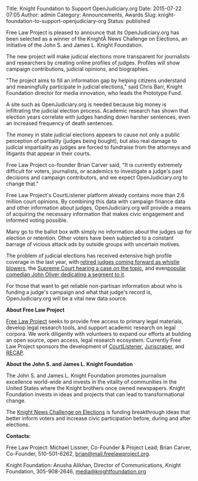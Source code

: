 Title: Knight Foundation to Support OpenJudiciary.org
Date: 2015-07-22 07:05
Author: admin
Category: Announcements, Awards
Slug: knight-foundation-to-support-openjudiciary-org
Status: published

Free Law Project is pleased to announce that its OpenJudiciary.org has
been selected as a winner of the <span
id="OLK_SRC_BODY_SECTION">KnightÂ News Challenge</span> on Elections, an
initiative of the John S. and James L. Knight Foundation.

The new project will make judicial elections more transparent for
journalists and researchers by creating online profiles of judges.
Profiles will show campaign contributions, judicial opinions, and
biographies.

"The project aims to fill an information gap by helping citizens
understand and meaningfully participate in judicial elections," said
Chris Barr, Knight Foundation director for media innovation, who leads
the Prototype Fund.

A site such as OpenJudiciary.org is needed because big money is
infiltrating the judicial election process. Academic research has shown
that election years correlate with judges handing down harsher
sentences, even an increased frequency of death sentences.

The money in state judicial elections appears to cause not only a public
perception of partiality (judges being bought), but also real damage to
judicial impartiality as judges are forced to fundraise from the
attorneys and litigants that appear in their courts.

Free Law Project co-founder Brian Carver said, "It is currently
extremely difficult for voters, journalists, or academics to investigate
a judge's past decisions and campaign contributors, and we expect
OpenJudiciary.org to change that."

Free Law Project's CourtListener platform already contains more than 2.6
million court opinions. By combining this data with campaign finance
data and other information about judges, OpenJudiciary.org will provide
a means of acquiring the necessary information that makes civic
engagement and informed voting possible.

Many go to the ballot box with simply no information about the judges up
for election or retention. Other voters have been subjected to a
constant barrage of vicious attack ads by outside groups with uncertain
motives.

The problem of judicial elections has received extensive high profile
coverage in the last year, with [retired judges coming forward as
whistle
blowers](http://www.politico.com/magazine/story/2015/03/judicial-elections-fundraising-115503.html),
the [Supreme Court hearing a case on the
topic](https://www.courtlistener.com/opinion/2797290/williams-yulee-v-florida-bar/),
and even[popular comedian John Oliver dedicating a segment to
it](https://www.youtube.com/watch?v=poL7l-Uk3I8).

For those that want to get reliable non-partisan information about who
is funding a judge's campaign and what that judge's record is,
OpenJudiciary.org will be a vital new data source.

**About Free Law Project**

[Free Law Project](http://freelawproject.org) seeks to provide free
access to primary legal materials, develop legal research tools, and
support academic research on legal corpora. We work diligently with
volunteers to expand our efforts at building an open source, open
access, legal research ecosystem. Currently Free Law Project sponsors
the development of
[CourtListener](https://github.com/freelawproject/courtlistener),
[Juriscraper](https://github.com/freelawproject/juriscraper), and
[RECAP](https://www.recapthelaw.org).

**About the <span id="OLK_SRC_BODY_SECTION">John S. and James L. Knight
Foundation</span>**

The John S. and James L. Knight Foundation promotes journalism
excellence world-wide and invests in the vitality of communities in the
United States where the Knight brothers once owned newspapers. Knight
Foundation invests in ideas and projects that can lead to
transformational change.

The [Knight News Challenge on Elections](http://newschallenge.org) is
funding breakthrough ideas that better inform voters and increase civic
participation before, during and after elections.

**Contacts:**

Free Law Project: Michael Lissner, Co-Founder & Project Lead; Brian
Carver, Co-Founder, 510-501-6262, brian@mail.freelawproject.org.

Knight Foundation: Anusha Alikhan, Director of Communications, Knight
Foundation, 305-908-2646, media@knightfoundation.org

